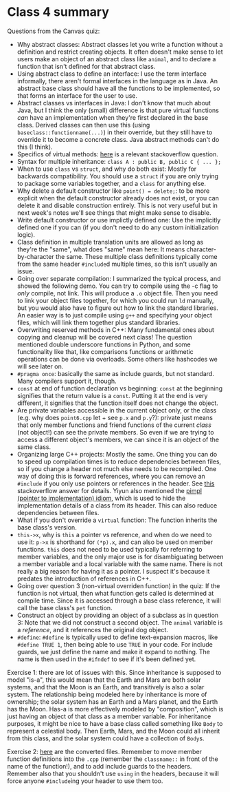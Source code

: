 # Class 4 summary


Questions from the Canvas quiz:
- Why abstract classes: Abstract classes let you write a function without a definition and restrict creating objects. It often doesn't make sense to let users make an object of an abstract class like `animal`, and to declare a function that isn't defined for that abstract class.
- Using abstract class to define an interface: I use the term interface informally, there aren't formal interfaces in the language as in Java. An abstract base class should have all the functions to be implemented, so that forms an interface for the user to use.
- Abstract classes vs interfaces in Java: I don't know that much about Java, but I think the only (small) difference is that pure virtual functions *can* have an implementation when they're first declared in the base class. Derived classes can then use this (using `baseclass::functionname(...)`) in their override, but they still have to override it to become a concrete class. Java abstract methods can't do this (I think).
- Specifics of virtual methods: [here](https://stackoverflow.com/questions/2391679/why-do-we-need-virtual-functions-in-c?rq=1) is a relevant stackoverflow question.
- Syntax for multiple inheritance: `class A : public B, public C { ... };`
- When to use `class` vs `struct`, and why do both exist: Mostly for backwards compatibility. You should use a `struct` if you are only trying to package some variables together, and a `class` for anything else.
- Why delete a default constructor like `point() = delete;`: to be more explicit when the default constructor already does not exist, or you can delete it and disable construction entirely. This is not very useful but in next week's notes we'll see things that might make sense to disable.
- Write default constructor or use implictly defined one: Use the implicitly defined one if you can (if you don't need to do any custom initialization logic).
- Class definition in multiple translation units are allowed as long as they're the "same", what does "same" mean here: It means character-by-character the same. These multiple class definitions typically come from the same header `#include`d multiple times, so this isn't usually an issue.
- Going over separate compilation: I summarized the typical process, and showed the following demo.
You can try to compile using the -c flag to *only* compile, not link. This will produce a `.o` object file.
Then you need to link your object files together, for which you could run `ld` manually, but you would also have to figure out how to link the standard libraries.
An easier way is to just compile using `g++` and specifying your object files, which will link them together plus standard libraries.
- Overwriting reserved methods in C++: Many fundamental ones about copying and cleanup will be covered next class! The question mentioned double underscore functions in Python, and some functionality like that, like comparisons functions or arithmetic operations can be done via overloads. Some others like hashcodes we will see later on.
- `#pragma once`: basically the same as include guards, but not standard. Many compilers support it, though.
- `const` at end of function declaration vs beginning: `const` at the beginning signifies that the return value is a `const`. Putting it at the end is very different, it signifies that the function itself does not change the object.
- Are private variables accessible in the current object only, or the class (e.g. why does `point6.cpp` let + see `p.x` and `p.y`?): private just means that only member functions and friend functions of the current *class* (not object!) can see the private members.
So even if we are trying to access a different object's members, we can since it is an object of the same class.
- Organizing large C++ projects: Mostly the same. One thing you can do to speed up compilation times is to reduce dependencies between files, so if you change a header not much else needs to be recompiled. One way of doing this is forward references, where you can remove an `#include` if you only use pointers or references in the header. See [this](https://stackoverflow.com/a/553869/3776956) stackoverflow answer for details.
Yiyun also mentioned the [pimpl (pointer to implementation) idiom](https://en.cppreference.com/w/cpp/language/pimpl), which is used to hide the implementation details of a class from its header. This can also reduce dependencies between files.
- What if you don't override a `virtual` function: The function inherits the base class's version.
- `this->x`, why is `this` a pointer vs reference, and when do we need to use it: `p->x` is shorthand for `(*p).x`, and can also be used on member functions. `this` does not need to be used typically for referring to member variables, and the only major use is for disambiguating between a member variable and a local variable with the same name. There is not really a big reason for having it as a pointer. I suspect it's because it predates the introduction of references in C++.
- Going over question 3 (non-virtual overriden function) in the quiz: If the function is not virtual, then what function gets called is determined at compile time. Since it is accessed through a base class reference, it will call the base class's `pet` function.
- Construct an object by providing an object of a subclass as in question 3: Note that we did not construct a second object. The `animal` variable is a *reference*, and it references the original dog object.
- `#define`: `#define` is typically used to define text-expansion macros, like `#define TRUE 1`, then being able to use `TRUE` in your code.
For include guards, we just define the name and make it expand to nothing.
The name is then used in the `#ifndef` to see if it's been defined yet.

Exercise 1: there are lot of issues with this.
Since inheritance is supposed to model "is-a", this would mean that the Earth and Mars are both solar systems, and that the Moon is an Earth, and transitively is also a solar system.
The relationship being modeled here by inheritance is more of ownership; the solar system has an Earth and a Mars planet, and the Earth has the Moon.
Has-a is more effectively modeled by "composition", which is just having an object of that class as a member variable.
For inheritance purposes, it might be nice to have a base class called something like `Body` to represent a celestial body.
Then Earth, Mars, and the Moon could all inherit from this class, and the solar system could have a collection of `Body`s.

Exercise 2: [here](exercise/) are the converted files.
Remember to move member function definitions into the `.cpp` (remember the `classname::` in front of the name of the function!), and to add include guards to the headers.
Remember also that you shouldn't use `using` in the headers, because it will force anyone `#include`ing your header to use them too.
